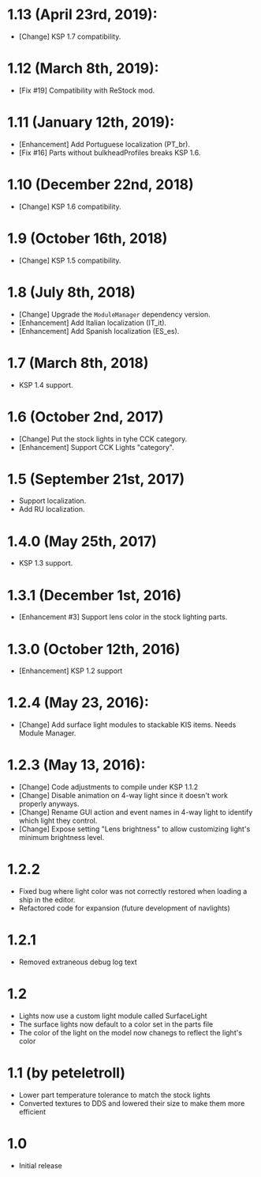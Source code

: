 # 1.13 (April 23rd, 2019):
* [Change] KSP 1.7 compatibility.

# 1.12 (March 8th, 2019):
* [Fix #19] Compatibility with ReStock mod.

# 1.11 (January 12th, 2019):
* [Enhancement] Add Portuguese localization (PT_br).
* [Fix #16] Parts without bulkheadProfiles breaks KSP 1.6.

# 1.10 (December 22nd, 2018)
* [Change] KSP 1.6 compatibility.

# 1.9 (October 16th, 2018)
* [Change] KSP 1.5 compatibility.

# 1.8 (July 8th, 2018)
* [Change] Upgrade the `ModuleManager` dependency version.
* [Enhancement] Add Italian localization (IT_it).
* [Enhancement] Add Spanish localization (ES_es).

# 1.7 (March 8th, 2018)
* KSP 1.4 support.

# 1.6 (October 2nd, 2017)
* [Change] Put the stock lights in tyhe CCK category.
* [Enhancement] Support CCK Lights "category".

# 1.5 (September 21st, 2017)
* Support localization.
* Add RU localization.

# 1.4.0 (May 25th, 2017)
* KSP 1.3 support.

# 1.3.1 (December 1st, 2016)
* [Enhancement #3] Support lens color in the stock lighting parts.

# 1.3.0 (October 12th, 2016)
* [Enhancement] KSP 1.2 support

# 1.2.4 (May 23, 2016):
* [Change] Add surface light modules to stackable KIS items. Needs Module Manager.

# 1.2.3 (May 13, 2016):
* [Change] Code adjustments to compile under KSP 1.1.2
* [Change] Disable animation on 4-way light since it doesn't work properly anyways.
* [Change] Rename GUI action and event names in 4-way light to identify which light they control.
* [Change] Expose setting "Lens brightness" to allow customizing light's minimum brightness level.

# 1.2.2
* Fixed bug where light color was not correctly restored when loading a ship in the editor.
* Refactored code for expansion (future development of navlights)

# 1.2.1
* Removed extraneous debug log text

# 1.2
* Lights now use a custom light module called SurfaceLight
* The surface lights now default to a color set in the parts file
* The color of the light on the model now chanegs to reflect the light's color

# 1.1 (by peteletroll)
* Lower part temperature tolerance to match the stock lights
* Converted textures to DDS and lowered their size to make them more efficient

# 1.0
* Initial release

